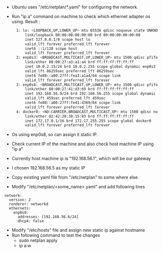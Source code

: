 * Ubuntu uses "/etc/netplan/*.yaml" for configuring the network.
* Run "ip a" command on machine to check which ethernet adapter os using.
  Result :
  
  ```bash
	1: lo: <LOOPBACK,UP,LOWER_UP> mtu 65536 qdisc noqueue state UNKNOWN group default qlen 1000
		link/loopback 00:00:00:00:00:00 brd 00:00:00:00:00:00
		inet 127.0.0.1/8 scope host lo
		valid_lft forever preferred_lft forever
		inet6 ::1/128 scope host 
		valid_lft forever preferred_lft forever
	2: enp0s3: <BROADCAST,MULTICAST,UP,LOWER_UP> mtu 1500 qdisc pfifo_fast state UP group default qlen 1000
		link/ether 08:00:27:a3:a1:a4 brd ff:ff:ff:ff:ff:ff
		inet 10.0.2.15/24 brd 10.0.2.255 scope global dynamic enp0s3
		valid_lft 86259sec preferred_lft 86259sec
		inet6 fe80::a00:27ff:fea3:a1a4/64 scope link 
		valid_lft forever preferred_lft forever
	3: enp0s8: <BROADCAST,MULTICAST,UP,LOWER_UP> mtu 1500 qdisc pfifo_fast state UP group default qlen 1000
		link/ether 08:00:27:41:d3:69 brd ff:ff:ff:ff:ff:ff
		inet 192.168.56.9/24 brd 192.168.56.255 scope global dynamic enp0s8
		valid_lft 459sec preferred_lft 459sec
		inet6 fe80::a00:27ff:fe41:d369/64 scope link 
		valid_lft forever preferred_lft forever
	4: docker0: <NO-CARRIER,BROADCAST,MULTICAST,UP> mtu 1500 qdisc noqueue state DOWN group default 
		link/ether 02:42:20:38:15:83 brd ff:ff:ff:ff:ff:ff
		inet 172.17.0.1/16 brd 172.17.255.255 scope global docker0
		valid_lft forever preferred_lft forever
  ```
* Os using enp0s8, so can assign it static IP.
* Check current IP of the machine and also check host machine IP using "ip a"
* Currently host machine ip is "192.168.56.1", which will be our gateway
* I chosen 192.168.56.5 as my static IP
* Copy existing yaml file from "/etc/netplan" to some where else.
* Modify "/etc/netplan/<some_name>.yaml" and add following lines
```
network:
  version: 2
  renderer: networkd
  ethernets:
    enp0s8:
	  addresses: [192.168.56.6/24]
	  dhcp4: false
```
* Modify "/etc/hosts" file and assign new static ip against hostname
* Run following command to test the changes
	- sudo netplan apply
	- ip a:w